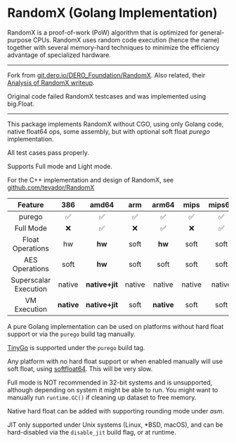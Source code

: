 # RandomX (Golang Implementation)
RandomX is a proof-of-work (PoW) algorithm that is optimized for general-purpose CPUs.
RandomX uses random code execution (hence the name) together with several memory-hard techniques to minimize the efficiency advantage of specialized hardware.

---

Fork from [git.dero.io/DERO_Foundation/RandomX](https://git.dero.io/DERO_Foundation/RandomX). Also related, their [Analysis of RandomX writeup](https://medium.com/deroproject/analysis-of-randomx-dde9dfe9bbc6).

Original code failed RandomX testcases and was implemented using big.Float.

---

This package implements RandomX without CGO, using only Golang code, native float64 ops, some assembly, but with optional soft float _purego_ implementation.

All test cases pass properly.

Supports Full mode and Light mode.

For the C++ implementation and design of RandomX, see [github.com/tevador/RandomX](https://github.com/tevador/RandomX)

|        Feature        |    386     |     amd64      |  arm   |   arm64    |  mips  | mips64 | riscv64 |  wasm  |
|:---------------------:|:----------:|:--------------:|:------:|:----------:|:------:|:------:|:-------:|:------:|
|        purego         |     ✅      |       ✅        |   ✅    |     ✅      |   ✅    |   ✅    |    ✅    |   ✅    |
|       Full Mode       |     ❌      |       ✅        |   ❌    |     ✅      |   ❌    |   ✅    |    ✅    |   ❌    |
|   Float Operations    |     hw     |     **hw**     |  soft  |   **hw**   |  soft  |  soft  |  soft   |  soft  |
|    AES Operations     |    soft    |     **hw**     |  soft  |    soft    |  soft  |  soft  |  soft   |  soft  |
| Superscalar Execution |   native   | **native+jit** | native |   native   | native | native | native  | native |
|     VM Execution      | **native** | **native+jit** |  soft  | **native** |  soft  |  soft  |  soft   |  soft  |


A pure Golang implementation can be used on platforms without hard float support or via the `purego` build tag manually.

[TinyGo](https://github.com/tinygo-org/tinygo) is supported under the `purego` build tag.

Any platform with no hard float support or when enabled manually will use soft float, using [softfloat64](https://git.gammaspectra.live/P2Pool/softfloat64). This will be very slow.

Full mode is NOT recommended in 32-bit systems and is unsupported, although depending on system it might be able to run. You might want to manually run `runtime.GC()` if cleaning up dataset to free memory.

Native hard float can be added with supporting rounding mode under _asm_.

JIT only supported under Unix systems (Linux, *BSD, macOS), and can be hard-disabled via the `disable_jit` build flag, or at runtime.